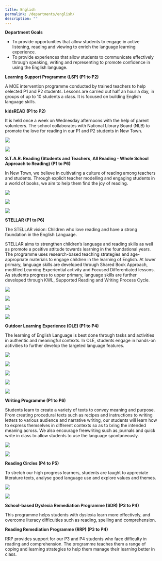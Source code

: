```yaml
---
title: English
permalink: /departments/english/
description: ""
---
```

**Department Goals**
* To provide opportunities that allow students to engage in active listening, reading and viewing to enrich the language learning experience.
* To provide experiences that allow students to communicate effectively through speaking, writing and representing to promote confidence in using the English language.

**Learning Support Programme (LSP) (P1 to P2)**

A MOE intervention programme conducted by trained teachers to help selected P1 and P2 students. Lessons are carried out half an hour a day, in groups of up to 10 students a class. It is focused on building English language skills. 

**kidsREAD (P1 to P2)**

It is held once a week on Wednesday afternoons with the help of parent volunteers. The school collaborates with National Library Board (NLB) to promote the love for reading in our P1 and P2 students in New Town.

![](/images/English/Kids%20Read%201.jpg)

![](/images/English/Kids%20Read%202.jpg)

**S.T.A.R. Reading (Students and Teachers, All Reading - Whole School Approach to Reading) (P1 to P6)**

In New Town, we believe in cultivating a culture of reading among teachers and students. Through explicit teacher modelling and engaging students in a world of books, we aim to help them find the joy of reading.

![](/images/English/Reading%201.jpeg)

![](/images/English/Reading%202.jpeg)

![](/images/English/Reading%203.jpeg)

**STELLAR (P1 to P6)**

The STELLAR vision: Children who love reading and have a strong foundation in the English Language.

STELLAR aims to strengthen children’s language and reading skills as well as promote a positive attitude towards learning in the foundational years. The programme uses research-based teaching strategies and age-appropriate materials to engage children in the learning of English. At lower primary, language skills are developed through Shared Book Approach, modified Learning Experiential activity and Focused Differentiated lessons. As students progress to upper primary, language skills are further developed through KWL, Supported Reading and Writing Process Cycle. 

![](/images/English/STELLAR%201.jpg)

![](/images/English/STELLAR%202.jpg)

![](/images/English/STELLAR%203.jpg)

![](/images/English/STELLAR%204.jpg)

**Outdoor Learning Experience (OLE) (P1 to P4)**

The learning of English Language is best done through tasks and activities in authentic and meaningful contexts. In OLE, students engage in hands-on activities to further develop the targeted language features. 

![](/images/English/OLE%201.jpg)

![](/images/English/OLE%202.jpg)

![](/images/English/OLE%203.jpg)

![](/images/English/OLE%204.jpg)

![](/images/English/OLE%205.jpg)

**Writing Programme (P1 to P6)**

Students learn to create a variety of texts to convey meaning and purpose. From creating procedural texts such as recipes and instructions to writing letters to various audience and narrative writing, our students will learn how to express themselves in different contexts so as to bring the intended meaning across. We also encourage freewriting such as journals and quick write in class to allow students to use the language spontaneously. 

![](/images/English/Writing%201.jpg)

![](/images/English/Writing%202.jpg)

**Reading Circles (P4 to P5)**

To stretch our high progress learners, students are taught to appreciate literature texts, analyse good language use and explore values and themes.

![](/images/English/Reading%20Week%201.jpg)

![](/images/English/Reading%20Week%202.jpg)

**School-based Dyslexia Remediation Programme (SDR) (P3 to P4)**

This programme helps students with dyslexia learn more effectively,  and overcome literacy difficulties such as reading, spelling and comprehension.

**Reading Remediation Programme (RRP) (P3 to P4)**

RRP provides support for our P3 and P4 students who face difficulty in reading and comprehension. The programme teaches them a range of coping and learning strategies to help them manage their learning better in class.